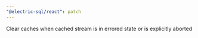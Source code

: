 ```yaml
---
"@electric-sql/react": patch
---
```


Clear caches when cached stream is in errored state or is explicitly aborted
